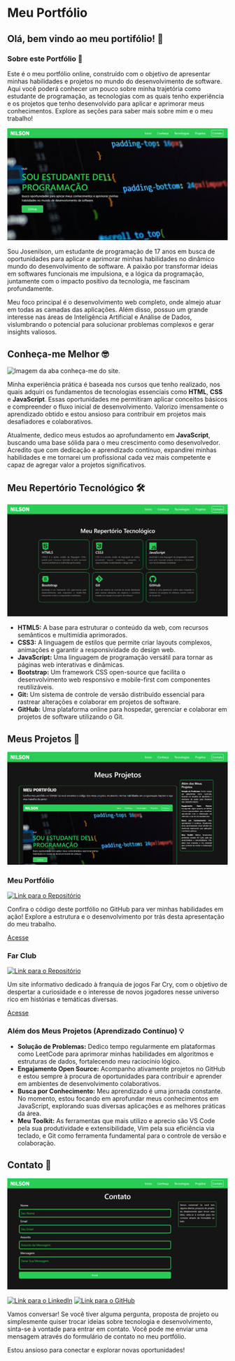 # Meu Portfólio

## Olá, bem vindo ao meu portifólio! 👋

### Sobre este Portfólio 🚀
Este é o meu portfólio online, construído com o objetivo de apresentar minhas habilidades e projetos no mundo do desenvolvimento de software. Aqui você poderá conhecer um pouco sobre minha trajetória como estudante de programação, as tecnologias com as quais tenho experiência e os projetos que tenho desenvolvido para aplicar e aprimorar meus conhecimentos. Explore as seções para saber mais sobre mim e o meu trabalho!

![Imagem do inicio do site.](./assets/image/inicio.png)

Sou Josenilson, um estudante de programação de 17 anos em busca de oportunidades para aplicar e aprimorar minhas habilidades no dinâmico mundo do desenvolvimento de software. A paixão por transformar ideias em softwares funcionais me impulsiona, e a lógica da programação, juntamente com o impacto positivo da tecnologia, me fascinam profundamente.

Meu foco principal é o desenvolvimento web completo, onde almejo atuar em todas as camadas das aplicações. Além disso, possuo um grande interesse nas áreas de Inteligência Artificial e Análise de Dados, vislumbrando o potencial para solucionar problemas complexos e gerar insights valiosos.

## Conheça-me Melhor 🤓
![Imagem da aba conheça-me do site.](./assets/image/conheça%20me.png)

Minha experiência prática é baseada nos cursos que tenho realizado, nos quais adquiri os fundamentos de tecnologias essenciais como **HTML**, **CSS** e **JavaScript**. Essas oportunidades me permitiram aplicar conceitos básicos e compreender o fluxo inicial de desenvolvimento. Valorizo imensamente o aprendizado obtido e estou ansioso para contribuir em projetos mais desafiadores e colaborativos.

Atualmente, dedico meus estudos ao aprofundamento em **JavaScript**, buscando uma base sólida para o meu crescimento como desenvolvedor. Acredito que com dedicação e aprendizado contínuo, expandirei minhas habilidades e me tornarei um profissional cada vez mais competente e capaz de agregar valor a projetos significativos.

## Meu Repertório Tecnológico 🛠️
![Imagem da aba tecnologias do site.](./assets/image/tecnologias.png)

* **HTML5:** A base para estruturar o conteúdo da web, com recursos semânticos e multimídia aprimorados.
* **CSS3:** A linguagem de estilos que permite criar layouts complexos, animações e garantir a responsividade do design web.
* **JavaScript:** Uma linguagem de programação versátil para tornar as páginas web interativas e dinâmicas.
* **Bootstrap:** Um framework CSS open-source que facilita o desenvolvimento web responsivo e mobile-first com componentes reutilizáveis.
* **Git:** Um sistema de controle de versão distribuído essencial para rastrear alterações e colaborar em projetos de software.
* **GitHub:** Uma plataforma online para hospedar, gerenciar e colaborar em projetos de software utilizando o Git.

## Meus Projetos 🚀
![Imagem da aba projetos do site.](./assets/image/projetos.png)

### Meu Portfólio

[![Link para o Repositório](https://img.shields.io/badge/Código%20no-GitHub-blue?style=flat-square&logo=github)](https://github.com/Nilsonsousa16/Meu-Portif-lio)

Confira o código deste portfólio no GitHub para ver minhas habilidades em ação! Explore a estrutura e o desenvolvimento por trás desta apresentação do meu trabalho.

[Acesse](https://github.com/Nilsonsousa16/Meu-Portif-lio)

### Far Club

[![Link para o Repositório](https://img.shields.io/badge/Código%20no-GitHub-blue?style=flat-square&logo=github)](https://github.com/Nilsonsousa16/Far-Club/tree/main)

Um site informativo dedicado à franquia de jogos Far Cry, com o objetivo de despertar a curiosidade e o interesse de novos jogadores nesse universo rico em histórias e temáticas diversas.

[Acesse](https://github.com/Nilsonsousa16/Far-Club/tree/main)

### Além dos Meus Projetos (Aprendizado Contínuo) 💡

* **Solução de Problemas:** Dedico tempo regularmente em plataformas como LeetCode para aprimorar minhas habilidades em algoritmos e estruturas de dados, fortalecendo meu raciocínio lógico.
* **Engajamento Open Source:** Acompanho ativamente projetos no GitHub e estou sempre à procura de oportunidades para contribuir e aprender em ambientes de desenvolvimento colaborativos.
* **Busca por Conhecimento:** Meu aprendizado é uma jornada constante. No momento, estou focando em aprofundar meus conhecimentos em JavaScript, explorando suas diversas aplicações e as melhores práticas da área.
* **Meu Toolkit:** As ferramentas que mais utilizo e aprecio são VS Code pela sua produtividade e extensibilidade, Vim pela sua eficiência via teclado, e Git como ferramenta fundamental para o controle de versão e colaboração.

## Contato 💬
![Imagem da aba contato do site.](./assets/image/contatos.png)

[![Link para o LinkedIn](https://img.shields.io/badge/LinkedIn-Josenilson%20Sousa-blue?style=flat-square&logo=linkedin)](https://www.linkedin.com/in/josenilson-sousa-a60576283/)
[![Link para o GitHub](https://img.shields.io/badge/GitHub-Nilsonsousa16-black?style=flat-square&logo=github)](https://github.com/Nilsonsousa16)

Vamos conversar! Se você tiver alguma pergunta, proposta de projeto ou simplesmente quiser trocar ideias sobre tecnologia e desenvolvimento, sinta-se à vontade para entrar em contato. Você pode me enviar uma mensagem através do formulário de contato no meu portfólio.

Estou ansioso para conectar e explorar novas oportunidades!
